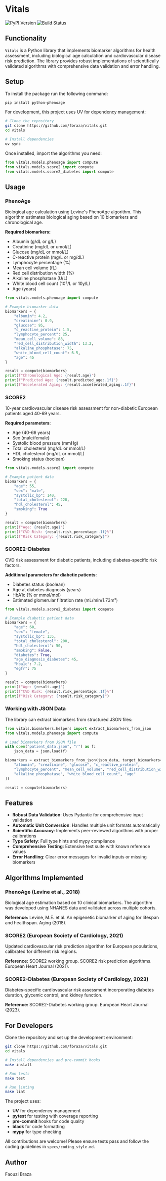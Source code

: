# Vitals

[![PyPI Version][pypi-image]][pypi-url]
[![Build Status][build-image]][build-url]

<!-- Badges -->

[pypi-image]: https://img.shields.io/pypi/v/python-phenoage
[pypi-url]: https://pypi.org/project/python-phenoage/
[build-image]: https://github.com/fbraza/vitals/actions/workflows/ci.yml/badge.svg
[build-url]: https://github.com/fbraza/vitals/blob/master/.github/workflows/ci.yml

## Functionality

`Vitals` is a Python library that implements biomarker algorithms for health assessment, including biological age calculation and cardiovascular disease risk prediction. The library provides robust implementations of scientifically validated algorithms with comprehensive data validation and error handling.

## Setup

To install the package run the following command:

```bash
pip install python-phenoage
```

For development, this project uses UV for dependency management:

```bash
# Clone the repository
git clone https://github.com/fbraza/vitals.git
cd vitals

# Install dependencies
uv sync
```

Once installed, import the algorithms you need:

```python
from vitals.models.phenoage import compute
from vitals.models.score2 import compute
from vitals.models.score2_diabetes import compute
```

## Usage

### PhenoAge

Biological age calculation using Levine's PhenoAge algorithm. This algorithm estimates biological aging based on 10 biomarkers and chronological age.

**Required biomarkers:**

- Albumin (g/dL or g/L)
- Creatinine (mg/dL or umol/L)
- Glucose (mg/dL or mmol/L)
- C-reactive protein (mg/L or mg/dL)
- Lymphocyte percentage (%)
- Mean cell volume (fL)
- Red cell distribution width (%)
- Alkaline phosphatase (U/L)
- White blood cell count (10³/L or 10y/L)
- Age (years)

```python
from vitals.models.phenoage import compute

# Example biomarker data
biomarkers = {
    "albumin": 4.2,
    "creatinine": 0.9,
    "glucose": 95,
    "c_reactive_protein": 1.5,
    "lymphocyte_percent": 25,
    "mean_cell_volume": 88,
    "red_cell_distribution_width": 13.2,
    "alkaline_phosphatase": 75,
    "white_blood_cell_count": 6.5,
    "age": 45
}

result = compute(biomarkers)
print(f"Chronological Age: {result.age}")
print(f"Predicted Age: {result.predicted_age:.1f}")
print(f"Accelerated Aging: {result.accelerated_aging:.1f}")
```

### SCORE2

10-year cardiovascular disease risk assessment for non-diabetic European patients aged 40-69 years.

**Required parameters:**

- Age (40-69 years)
- Sex (male/female)
- Systolic blood pressure (mmHg)
- Total cholesterol (mg/dL or mmol/L)
- HDL cholesterol (mg/dL or mmol/L)
- Smoking status (boolean)

```python
from vitals.models.score2 import compute

# Example patient data
biomarkers = {
    "age": 55,
    "sex": "male",
    "systolic_bp": 140,
    "total_cholesterol": 220,
    "hdl_cholesterol": 45,
    "smoking": True
}

result = compute(biomarkers)
print(f"Age: {result.age}")
print(f"CVD Risk: {result.risk_percentage:.1f}%")
print(f"Risk Category: {result.risk_category}")
```

### SCORE2-Diabetes

CVD risk assessment for diabetic patients, including diabetes-specific risk factors.

**Additional parameters for diabetic patients:**

- Diabetes status (boolean)
- Age at diabetes diagnosis (years)
- HbA1c (% or mmol/mol)
- Estimated glomerular filtration rate (mL/min/1.73m²)

```python
from vitals.models.score2_diabetes import compute

# Example diabetic patient data
biomarkers = {
    "age": 60,
    "sex": "female",
    "systolic_bp": 135,
    "total_cholesterol": 200,
    "hdl_cholesterol": 50,
    "smoking": False,
    "diabetes": True,
    "age_diagnosis_diabetes": 45,
    "hba1c": 7.2,
    "egfr": 75
}

result = compute(biomarkers)
print(f"Age: {result.age}")
print(f"CVD Risk: {result.risk_percentage:.1f}%")
print(f"Risk Category: {result.risk_category}")
```

### Working with JSON Data

The library can extract biomarkers from structured JSON files:

```python
from vitals.biomarkers.helpers import extract_biomarkers_from_json
from vitals.models.phenoage import compute

# Load biomarkers from JSON file
with open("patient_data.json", "r") as f:
    json_data = json.load(f)

biomarkers = extract_biomarkers_from_json(json_data, target_biomarkers=[
    "albumin", "creatinine", "glucose", "c_reactive_protein",
    "lymphocyte_percent", "mean_cell_volume", "red_cell_distribution_width",
    "alkaline_phosphatase", "white_blood_cell_count", "age"
])

result = compute(biomarkers)
```

## Features

- **Robust Data Validation**: Uses Pydantic for comprehensive input validation
- **Automatic Unit Conversion**: Handles multiple unit formats automatically
- **Scientific Accuracy**: Implements peer-reviewed algorithms with proper calibrations
- **Type Safety**: Full type hints and mypy compliance
- **Comprehensive Testing**: Extensive test suite with known reference values
- **Error Handling**: Clear error messages for invalid inputs or missing biomarkers

## Algorithms Implemented

### PhenoAge (Levine et al., 2018)

Biological age estimation based on 10 clinical biomarkers. The algorithm was developed using NHANES data and validated across multiple cohorts.

**Reference:** Levine, M.E. et al. An epigenetic biomarker of aging for lifespan and healthspan. Aging (2018).

### SCORE2 (European Society of Cardiology, 2021)

Updated cardiovascular risk prediction algorithm for European populations, calibrated for different risk regions.

**Reference:** SCORE2 working group. SCORE2 risk prediction algorithms. European Heart Journal (2021).

### SCORE2-Diabetes (European Society of Cardiology, 2023)

Diabetes-specific cardiovascular risk assessment incorporating diabetes duration, glycemic control, and kidney function.

**Reference:** SCORE2-Diabetes working group. European Heart Journal (2023).

## For Developers

Clone the repository and set up the development environment:

```bash
git clone https://github.com/fbraza/vitals.git
cd vitals

# Install dependencies and pre-commit hooks
make install

# Run tests
make test

# Run linting
make lint
```

The project uses:

- **UV** for dependency management
- **pytest** for testing with coverage reporting
- **pre-commit** hooks for code quality
- **black** for code formatting
- **mypy** for type checking

All contributions are welcome! Please ensure tests pass and follow the coding guidelines in `specs/coding_style.md`.

## Author

Faouzi Braza
